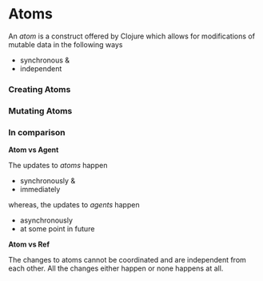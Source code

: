 # Atoms

An *atom* is a construct offered by Clojure which allows for modifications of mutable data in the following ways

* synchronous &
* independent 

### Creating Atoms


### Mutating Atoms


### In comparison

**Atom vs Agent**

The updates to *atoms* happen 

* synchronously &
* immediately

whereas, the updates to *agents* happen 

* asynchronously
* at some point in future

**Atom vs Ref**

The changes to atoms cannot be coordinated and are independent from each other. All the changes either happen or none happens at all.
